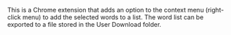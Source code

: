 This is a Chrome extension that adds an option to the context menu (right-click menu) to add the selected words to a list. The word list can be exported to a file stored in the User Download folder.
